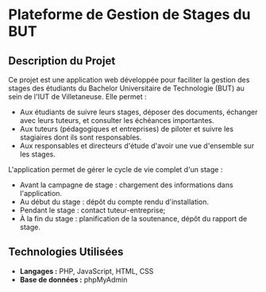 # Plateforme de Gestion de Stages du BUT

## Description du Projet

Ce projet est une application web développée pour faciliter la gestion des stages des étudiants du Bachelor Universitaire de Technologie (BUT) au sein de l'IUT de Villetaneuse. Elle permet :

*   Aux étudiants de suivre leurs stages, déposer des documents, échanger avec leurs tuteurs, et consulter les échéances importantes.
*   Aux tuteurs (pédagogiques et entreprises) de piloter et suivre les stagiaires dont ils sont responsables.
*  Aux responsables et directeurs d'étude d'avoir une vue d'ensemble sur les stages.

L'application permet de gérer le cycle de vie complet d'un stage :

*   Avant la campagne de stage : chargement des informations dans l'application.
*   Au début du stage : dépôt du compte rendu d'installation.
*   Pendant le stage : contact tuteur-entreprise;
*   À la fin du stage : planification de la soutenance, dépôt du rapport de stage.


## Technologies Utilisées

*   **Langages :** PHP, JavaScript, HTML, CSS
*   **Base de données :** phpMyAdmin
